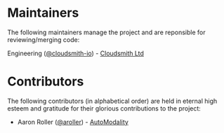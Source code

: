 # Maintainers

The following maintainers manage the project and are reponsible for reviewing/merging code:

Engineering ([@cloudsmith-io](https://github.com/orgs/cloudsmith-io/teams/engineering)) - [Cloudsmith Ltd](https://cloudsmith.io)


# Contributors

The following contributors (in alphabetical order) are held in eternal high esteem and gratitude for their glorious contributions to the project:

* Aaron Roller ([@aroller](https://github.com/aroller)) - [AutoModality](https://automodality.com)
